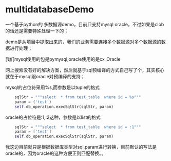 # multidatabaseDemo
  一个基于python的 多数据源demo，目前只支持mysql oracle，不过如果是clob的话还是需要特殊处理一下的；
  
  demo是从项目中提取出来的，我们的业务需要连接多个数据源对多个数据源的数据进行处理；
  
  我们mysql使用的包是pymysql,oracle使用的是cx_Oracle
  
  网上搜索没有好的解决方案，然后就基于sql预编译的方式自己写了个，其实核心就在于mysql跟oracle对预编译的支持；
   
  mysql的占位符采用%s,而参数是以tuple的格式
  
  ```python
      sqlStr = """select  * from test_table  where id = %s"""
      param = ('test')
      self.db_operation.execSqlStr(sqlStr, param)
  ```
  
  oracle的占位符是:1,:2这种，参数是以list的格式
  
  ```python
      sqlStr = """select  * from test_table  where id = :1"""
      param = ['test']
      self.db_operation.execSqlStr(sqlStr, param)
  ```
  
  我这边目前就只是根据数据库类型对sql,param进行转换，目前默认的写法是oracle的，因为oracle的这种方便正则匹配替换。。
